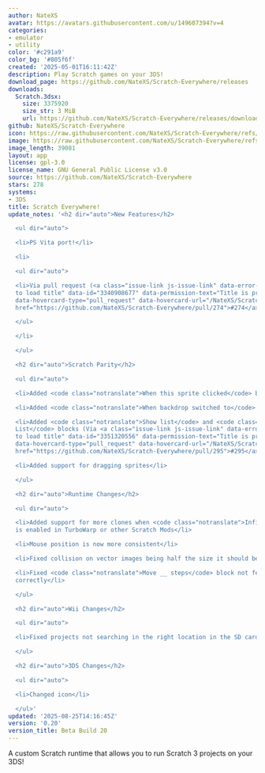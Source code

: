 ```yaml
---
author: NateXS
avatar: https://avatars.githubusercontent.com/u/149607394?v=4
categories:
- emulator
- utility
color: '#c291a9'
color_bg: '#805f6f'
created: '2025-05-01T16:11:42Z'
description: Play Scratch games on your 3DS!
download_page: https://github.com/NateXS/Scratch-Everywhere/releases
downloads:
  Scratch.3dsx:
    size: 3375920
    size_str: 3 MiB
    url: https://github.com/NateXS/Scratch-Everywhere/releases/download/0.20/Scratch.3dsx
github: NateXS/Scratch-Everywhere
icon: https://raw.githubusercontent.com/NateXS/Scratch-Everywhere/refs/heads/main/gfx/icon.png
image: https://raw.githubusercontent.com/NateXS/Scratch-Everywhere/refs/heads/main/gfx/logo.png
image_length: 39081
layout: app
license: gpl-3.0
license_name: GNU General Public License v3.0
source: https://github.com/NateXS/Scratch-Everywhere
stars: 278
systems:
- 3DS
title: Scratch Everywhere!
update_notes: '<h2 dir="auto">New Features</h2>

  <ul dir="auto">

  <li>PS Vita port!</li>

  <li>

  <ul dir="auto">

  <li>Via pull request (<a class="issue-link js-issue-link" data-error-text="Failed
  to load title" data-id="3340908677" data-permission-text="Title is private" data-url="https://github.com/NateXS/Scratch-Everywhere/issues/274"
  data-hovercard-type="pull_request" data-hovercard-url="/NateXS/Scratch-Everywhere/pull/274/hovercard"
  href="https://github.com/NateXS/Scratch-Everywhere/pull/274">#274</a>)</li>

  </ul>

  </li>

  </ul>

  <h2 dir="auto">Scratch Parity</h2>

  <ul dir="auto">

  <li>Added <code class="notranslate">When this sprite clicked</code> block</li>

  <li>Added <code class="notranslate">When backdrop switched to</code> block</li>

  <li>Added <code class="notranslate">Show list</code> and <code class="notranslate">Hide
  List</code> blocks (Via <a class="issue-link js-issue-link" data-error-text="Failed
  to load title" data-id="3351320556" data-permission-text="Title is private" data-url="https://github.com/NateXS/Scratch-Everywhere/issues/295"
  data-hovercard-type="pull_request" data-hovercard-url="/NateXS/Scratch-Everywhere/pull/295/hovercard"
  href="https://github.com/NateXS/Scratch-Everywhere/pull/295">#295</a>)</li>

  <li>Added support for dragging sprites</li>

  </ul>

  <h2 dir="auto">Runtime Changes</h2>

  <ul dir="auto">

  <li>Added support for more clones when <code class="notranslate">Infinite Clones</code>
  is enabled in TurboWarp or other Scratch Mods</li>

  <li>Mouse position is now more consistent</li>

  <li>Fixed collision on vector images being half the size it should be</li>

  <li>Fixed <code class="notranslate">Move __ steps</code> block not fencing the sprite
  correctly</li>

  </ul>

  <h2 dir="auto">Wii Changes</h2>

  <ul dir="auto">

  <li>Fixed projects not searching in the right location in the SD card</li>

  </ul>

  <h2 dir="auto">3DS Changes</h2>

  <ul dir="auto">

  <li>Changed icon</li>

  </ul>'
updated: '2025-08-25T14:16:45Z'
version: '0.20'
version_title: Beta Build 20
---
```

A custom Scratch runtime that allows you to run Scratch 3 projects on your 3DS!